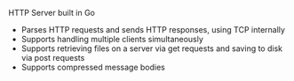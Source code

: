 HTTP Server built in Go
- Parses HTTP requests and sends HTTP responses, using TCP internally
- Supports handling multiple clients simultaneously
- Supports retrieving files on a server via get requests and saving to disk via post requests
- Supports compressed message bodies

